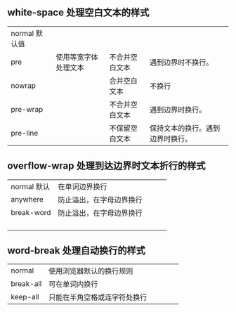 ## white-space 处理空白文本的样式

<!-- prettier-ignore-start -->
| |      |        |          |
| --- | -- | ----- | ----- |
| normal 默认值 |      |        |          |
| pre   | 使用等宽字体处理文本 | 不合并空白文本 | 遇到边界时不换行。       |
| nowrap        |      | 合并空白文本   | 不换行   |
| pre-wrap      |      | 不合并空白文本 | 遇到边界时换行。         |
| pre-line      |      | 不保留空白文本 | 保持文本的换行。遇到边界时换行。 |
<!-- prettier-ignore-end -->

## overflow-wrap 处理到达边界时文本折行的样式

<!-- prettier-ignore-start -->
||||||
|-|-|-|-|-|
|normal 默认|在单词边界换行||||
|anywhere|防止溢出，在字母边界换行||||
|break-word|防止溢出，在字母边界换行||||
||||||
||||||
||||||
||||||

<!-- prettier-ignore-end -->

## word-break 处理自动换行的样式

|           |                              |     |     |     |     |
| --------- | ---------------------------- | --- | --- | --- | --- |
| normal    | 使用浏览器默认的换行规则     |     |     |     |     |
| break-all | 可在单词内换行               |     |     |     |     |
| keep-all  | 只能在半角空格或连字符处换行 |     |     |     |     |
